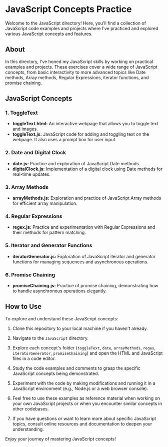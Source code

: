 # JavaScript Concepts Practice

Welcome to the JavaScript directory! Here, you'll find a collection of JavaScript code examples and projects where I've practiced and explored various JavaScript concepts and features.

## About

In this directory, I've honed my JavaScript skills by working on practical examples and projects. These exercises cover a wide range of JavaScript concepts, from basic interactivity to more advanced topics like Date methods, Array methods, Regular Expressions, iterator functions, and promise chaining.

## JavaScript Concepts

### 1. ToggleText
   - **toggleText.html:** An interactive webpage that allows you to toggle text and images.
   - **toggleText.js:** JavaScript code for adding and toggling text on the webpage. It also uses a prompt box for user input.

### 2. Date and Digital Clock
   - **date.js:** Practice and exploration of JavaScript Date methods.
   - **digitalClock.js:** Implementation of a digital clock using Date methods for real-time updates.

### 3. Array Methods
   - **arrayMethods.js:** Exploration and practice of JavaScript Array methods for efficient array manipulation.

### 4. Regular Expressions
   - **regex.js:** Practice and experimentation with Regular Expressions and their methods for pattern matching.

### 5. Iterator and Generator Functions
   - **iteratorGenerator.js:** Exploration of JavaScript iterator and generator functions for managing sequences and asynchronous operations.

### 6. Promise Chaining
   - **promiseChaining.js:** Practice of promise chaining, demonstrating how to handle asynchronous operations elegantly.

## How to Use

To explore and understand these JavaScript concepts:

1. Clone this repository to your local machine if you haven't already.

2. Navigate to the `JavaScript` directory.

3. Explore each concept's folder (`toggleText`, `date`, `arrayMethods`, `regex`, `iteratorGenerator`, `promiseChaining`) and open the HTML and JavaScript files in a code editor.

4. Study the code examples and comments to grasp the specific JavaScript concepts being demonstrated.

5. Experiment with the code by making modifications and running it in a JavaScript environment (e.g., Node.js or a web browser console).

6. Feel free to use these examples as reference material when working on your own JavaScript projects or when you encounter similar concepts in other codebases.

7. If you have questions or want to learn more about specific JavaScript topics, consult online resources and documentation to deepen your understanding.

Enjoy your journey of mastering JavaScript concepts!
